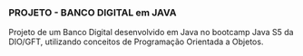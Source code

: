 ###                                                PROJETO - BANCO DIGITAL em JAVA



Projeto de um Banco Digital desenvolvido em Java no bootcamp Java S5 da DIO/GFT, utilizando conceitos de Programação Orientada a Objetos.
